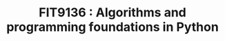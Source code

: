 ---
title: "FIT9136 : Algorithms and programming foundations in Python"
collection: teaching
type: "Introductory unit for postgraudate level for introduction to algorithms and datastructures using Python."
permalink: https://handbook.monash.edu/2023/units/FIT9136?year=2023 
venue: "Faculty of Information Technology, Monash University"
date: 
location: "Melbourne, Australia"
---